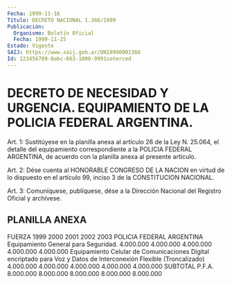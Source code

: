 ```yaml
---
Fecha: 1999-11-16
Título: DECRETO NACIONAL 1.366/1999
Publicación:
  Organismo: Boletín Oficial
  Fecha: 1999-11-25
Estado: Vigente
SAIJ: https://www.saij.gob.ar/DN19990001366
Id: 123456789-0abc-663-1000-9991soterced
---
```

# DECRETO DE NECESIDAD Y URGENCIA. EQUIPAMIENTO DE LA  POLICIA FEDERAL ARGENTINA.

<a id="1"></a>
Art. 1:  Sustitúyese en la planilla anexa al artículo 26 de la Ley N. 25.064, el detalle  del equipamiento correspondiente a la POLICIA FEDERAL ARGENTINA, de acuerdo con la planilla anexa al presente artículo.

<a id="2"></a>
Art. 2: Dése  cuenta  al  HONORABLE  CONGRESO DE LA NACION en virtud de lo dispuesto en el artículo 99, inciso 3 de la CONSTITUCION NACIONAL.

<a id="3"></a>
Art. 3: Comuníquese, publíquese, dése a la Dirección Nacional del Registro Oficial y archívese.

## PLANILLA ANEXA

<a id="1"></a>
FUERZA                 1999      2000      2001      2002       2003  POLICIA FEDERAL  ARGENTINA   Equipamiento General  para Seguridad.  4.000.000  4.000.000   4.000.000  4.000.000  4.000.000  Equipamiento Celular de Comunicaciones Digital encriptado para Voz y Datos de Interconexión Flexible  (Troncalizado)   4.000.000   4.000.000   4.000.000  4.000.000  4.000.000 SUBTOTAL P.F.A.  8.000.000   8.000.000   8.000.000  8.000.000  8.000.000